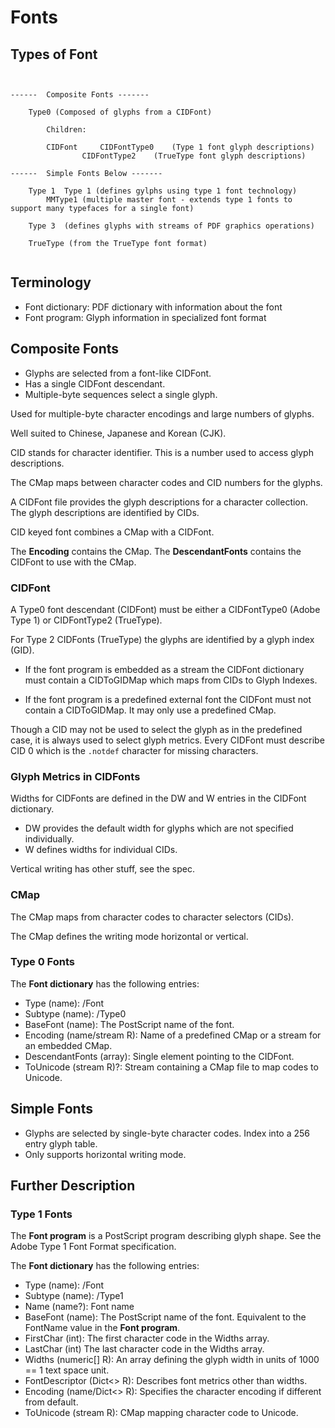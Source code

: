 # Fonts #

## Types of Font ##

<pre><code>

------	Composite Fonts -------

	Type0 (Composed of glyphs from a CIDFont)

		Children:
		
		CIDFont 	CIDFontType0	(Type 1 font glyph descriptions)
				CIDFontType2	(TrueType font glyph descriptions)
	
------	Simple Fonts Below -------

	Type 1	Type 1 (defines gylphs using type 1 font technology)
		MMType1 (multiple master font - extends type 1 fonts to support many typefaces for a single font)

	Type 3	(defines glyphs with streams of PDF graphics operations)
	
	TrueType (from the TrueType font format)

</code></pre>


## Terminology ##

+ Font dictionary: PDF dictionary with information about the font
+ Font program: Glyph information in specialized font format

## Composite Fonts ##

+ Glyphs are selected from a font-like CIDFont.
+ Has a single CIDFont descendant.
+ Multiple-byte sequences select a single glyph.

Used for multiple-byte character encodings and large numbers of glyphs.

Well suited to Chinese, Japanese and Korean (CJK).

CID stands for character identifier. This is a number used to access glyph descriptions.

The CMap maps between character codes and CID numbers for the glyphs.

A CIDFont file provides the glyph descriptions for a character collection. The glyph descriptions are
identified by CIDs.

CID keyed font combines a CMap with a CIDFont.

The **Encoding** contains the CMap.
The **DescendantFonts** contains the CIDFont to use with the CMap.

### CIDFont ###

A Type0 font descendant (CIDFont) must be either a CIDFontType0 (Adobe Type 1) or CIDFontType2 (TrueType).

For Type 2 CIDFonts (TrueType) the glyphs are identified by a glyph index (GID).

+ If the font program is embedded as a stream the CIDFont dictionary must contain a CIDToGIDMap which maps
from CIDs to Glyph Indexes.

+ If the font program is a predefined external font the CIDFont must not contain a CIDToGIDMap. It
may only use a predefined CMap.

Though a CID may not be used to select the glyph as in the predefined case, it is always used to select glyph
metrics. Every CIDFont must describe CID 0 which is the ```.notdef``` character for missing characters.

### Glyph Metrics in CIDFonts ###

Widths for CIDFonts are defined in the DW and W entries in the CIDFont dictionary.

+ DW provides the default width for glyphs which are not specified individually.
+ W defines widths for individual CIDs.

Vertical writing has other stuff, see the spec.

### CMap ###

The CMap maps from character codes to character selectors (CIDs).

The CMap defines the writing mode horizontal or vertical.

### Type 0 Fonts ###

The **Font dictionary** has the following entries:

+ Type (name): /Font
+ Subtype (name): /Type0
+ BaseFont (name): The PostScript name of the font.
+ Encoding (name/stream R): Name of a predefined CMap or a stream for an embedded CMap.
+ DescendantFonts (array): Single element pointing to the CIDFont.
+ ToUnicode (stream R)?: Stream containing a CMap file to map codes to Unicode.

## Simple Fonts ##

+ Glyphs are selected by single-byte character codes. Index into a 256 entry glyph table.
+ Only supports horizontal writing mode.

## Further Description ##

### Type 1 Fonts ###

The **Font program** is a PostScript program describing glyph shape. See the Adobe Type 1 Font Format specification.

The **Font dictionary** has the following entries:

+ Type (name): /Font
+ Subtype (name): /Type1
+ Name (name?): Font name
+ BaseFont (name): The PostScript name of the font. Equivalent to the FontName value in the **Font program**.
+ FirstChar (int): The first character code in the Widths array.
+ LastChar (int) The last character code in the Widths array.
+ Widths (numeric[] R): An array defining the glyph width in units of 1000 == 1 text space unit.
+ FontDescriptor (Dict<> R): Describes font metrics other than widths.
+ Encoding (name/Dict<> R): Specifies the character encoding if different from default.
+ ToUnicode (stream R): CMap mapping character code to Unicode.